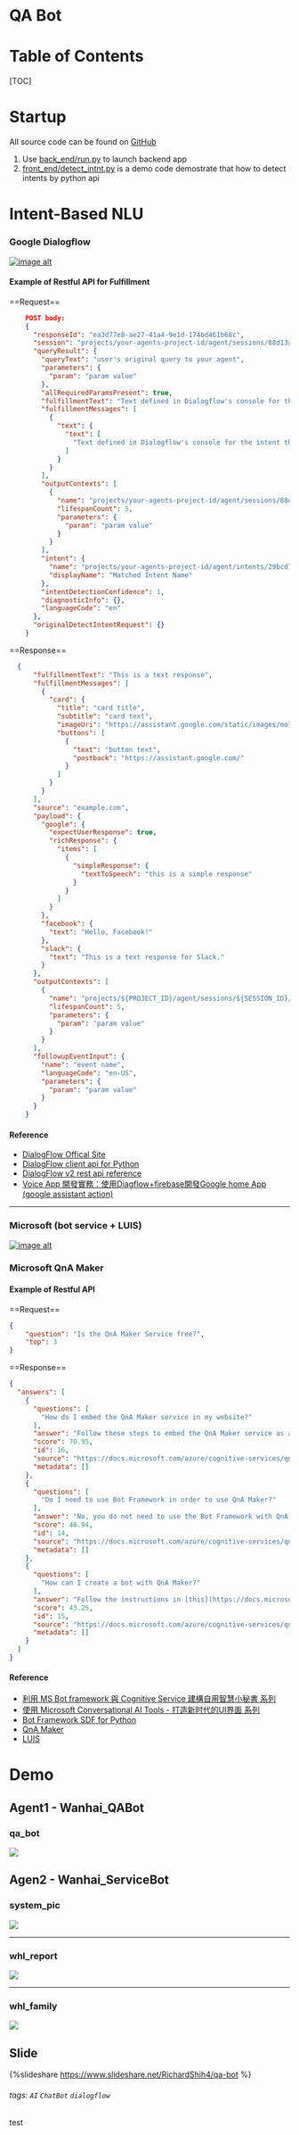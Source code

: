# QA Bot

Table of Contents
===

[TOC]

Startup
===

All source code can be found on [GitHub](https://github.com/shihxuancheng/qa_bot)

1. Use [back_end/run.py](https://github.com/shihxuancheng/qa_bot/blob/master/back_end/run.py) to launch backend app
2. [front_end/detect_intnt.py](https://github.com/shihxuancheng/qa_bot/blob/master/front_end/detect_intent_texts.py) is a demo code demostrate that how to detect intents by  python api 


Intent-Based NLU
===
### Google Dialogflow
[![image alt](https://miro.medium.com/max/1838/1*ZtwmXH1dvBKeYQj3M8kErw.png)](https://dialogflow.com/)

#### Example of Restful API for Fulfillment

==Request==
```json
    POST body:
    {
      "responseId": "ea3d77e8-ae27-41a4-9e1d-174bd461b68c",
      "session": "projects/your-agents-project-id/agent/sessions/88d13aa8-2999-4f71-b233-39cbf3a824a0",
      "queryResult": {
        "queryText": "user's original query to your agent",
        "parameters": {
          "param": "param value"
        },
        "allRequiredParamsPresent": true,
        "fulfillmentText": "Text defined in Dialogflow's console for the intent that was matched",
        "fulfillmentMessages": [
          {
            "text": {
              "text": [
                "Text defined in Dialogflow's console for the intent that was matched"
              ]
            }
          }
        ],
        "outputContexts": [
          {
            "name": "projects/your-agents-project-id/agent/sessions/88d13aa8-2999-4f71-b233-39cbf3a824a0/contexts/generic",
            "lifespanCount": 5,
            "parameters": {
              "param": "param value"
            }
          }
        ],
        "intent": {
          "name": "projects/your-agents-project-id/agent/intents/29bcd7f8-f717-4261-a8fd-2d3e451b8af8",
          "displayName": "Matched Intent Name"
        },
        "intentDetectionConfidence": 1,
        "diagnosticInfo": {},
        "languageCode": "en"
      },
      "originalDetectIntentRequest": {}
    }
```

==Response==
```json
  {
      "fulfillmentText": "This is a text response",
      "fulfillmentMessages": [
        {
          "card": {
            "title": "card title",
            "subtitle": "card text",
            "imageUri": "https://assistant.google.com/static/images/molecule/Molecule-Formation-stop.png",
            "buttons": [
              {
                "text": "button text",
                "postback": "https://assistant.google.com/"
              }
            ]
          }
        }
      ],
      "source": "example.com",
      "payload": {
        "google": {
          "expectUserResponse": true,
          "richResponse": {
            "items": [
              {
                "simpleResponse": {
                  "textToSpeech": "this is a simple response"
                }
              }
            ]
          }
        },
        "facebook": {
          "text": "Hello, Facebook!"
        },
        "slack": {
          "text": "This is a text response for Slack."
        }
      },
      "outputContexts": [
        {
          "name": "projects/${PROJECT_ID}/agent/sessions/${SESSION_ID}/contexts/context name",
          "lifespanCount": 5,
          "parameters": {
            "param": "param value"
          }
        }
      ],
      "followupEventInput": {
        "name": "event name",
        "languageCode": "en-US",
        "parameters": {
          "param": "param value"
        }
      }
    }
```

#### Reference

- [DialogFlow Offical Site](https://dialogflow.com/)
- [DialogFlow client api for Python](https://github.com/shihxuancheng/dialogflow-python-client-v2)
- [DialogFlow v2 rest api reference](https://cloud.google.com/dialogflow/docs/reference/rest/v2-overview)
- [Voice App 開發實務：使用Diagflow+firebase開發Google home App (google assistant action)](https://ithelp.ithome.com.tw/users/20046160/ironman/1808)
---
### Microsoft (bot service + LUIS)
[![image alt](https://2.bp.blogspot.com/-V3CtS3b1HAc/WWzaWvwJzVI/AAAAAAAABUc/0Od0YddweRUVbOt5OyRbd-6AhJJUwGQ1ACLcBGAs/s1600/Title.png)](https://www.luis.ai/home)

### Microsoft QnA Maker

#### Example of Restful API

==Request==
```json
{
    "question": "Is the QnA Maker Service free?",
    "top": 3
}
```

==Response==
```json
{
  "answers": [
    {
      "questions": [
        "How do I embed the QnA Maker service in my website?"
      ],
      "answer": "Follow these steps to embed the QnA Maker service as a web-chat control in your website:\n\n\n1.  Create your FAQ bot by following the instructions [here](https://docs.microsoft.com/azure/cognitive-services/qnamaker/tutorials/create-qna-bot).\n2.  Enable the web chat by following the steps [here](https://docs.microsoft.com/azure/bot-service/bot-service-channel-connect-webchat)",
      "score": 70.95,
      "id": 16,
      "source": "https://docs.microsoft.com/azure/cognitive-services/qnamaker/faqs",
      "metadata": []
    },
    {
      "questions": [
        "Do I need to use Bot Framework in order to use QnA Maker?"
      ],
      "answer": "No, you do not need to use the Bot Framework with QnA Maker. However, QnA Maker is offered as one of several templates in Azure Bot Service. Bot Service enables rapid intelligent bot development through Microsoft Bot Framework, and it runs in a server-less environment.",
      "score": 46.94,
      "id": 14,
      "source": "https://docs.microsoft.com/azure/cognitive-services/qnamaker/faqs",
      "metadata": []
    },
    {
      "questions": [
        "How can I create a bot with QnA Maker?"
      ],
      "answer": "Follow the instructions in [this](https://docs.microsoft.com/azure/cognitive-services/qnamaker/tutorials/create-qna-bot)documentation to create your Bot with Azure Bot Service.",
      "score": 43.25,
      "id": 15,
      "source": "https://docs.microsoft.com/azure/cognitive-services/qnamaker/faqs",
      "metadata": []
    }
  ]
}
```
#### Reference
- [利用 MS Bot framework 與 Cognitive Service 建構自用智慧小秘書 系列](https://ithelp.ithome.com.tw/users/20091494/ironman/1411?page=1)
- [使用 Microsoft Conversational AI Tools - 打造新时代的UI界面 系列](https://ithelp.ithome.com.tw/users/20083151/ironman/2101)
- [Bot Framework SDF for Python](https://github.com/microsoft/botbuilder-python)
- [QnA Maker](https://www.qnamaker.ai/)
- [LUIS](https://www.luis.ai)

Demo
===

## Agent1 - Wanhai_QABot

### qa_bot

[![](https://github.com/shihxuancheng/qa_bot/blob/master/resources/assets/qa_bot_dialogflow.png?raw=true)](https://www.draw.io/?lightbox=1&highlight=0000ff&nav=1&page-id=c7558073-3199-34d8-9f00-42111426c3f3&title=qa_bot%20dialog%20flow.drawio#Uhttps%3A%2F%2Fraw.githubusercontent.com%2Fshihxuancheng%2Fqa_bot%2Fmaster%2Fresources%2Fassets%2Fqa_bot%2520dialog%2520flow.drawio)

## Agen2 - Wanhai_ServiceBot

### system_pic

[![](https://github.com/shihxuancheng/qa_bot/blob/master/resources/assets/system_pic_dialogflow.png?raw=true)](https://www.draw.io/?lightbox=1&target=blank&highlight=0000ff&nav=1&page-id=s6GVqAID3o5IfIvOThLx&title=qa_bot%20dialog%20flow.drawio#Uhttps%3A%2F%2Fraw.githubusercontent.com%2Fshihxuancheng%2Fqa_bot%2Fmaster%2Fresources%2Fassets%2Fqa_bot%2520dialog%2520flow.drawio)

---

### whl_report

[![](https://github.com/shihxuancheng/qa_bot/blob/master/resources/assets/whl_report_dialogflow.png?raw=true)](https://www.draw.io/?lightbox=1&target=blank&highlight=0000ff&nav=1&page-id=ZBpW3UwpYAJFGxqoSjzb&title=qa_bot%20dialog%20flow.drawio#Uhttps%3A%2F%2Fraw.githubusercontent.com%2Fshihxuancheng%2Fqa_bot%2Fmaster%2Fresources%2Fassets%2Fqa_bot%2520dialog%2520flow.drawio)

---

### whl_family

[![](https://github.com/shihxuancheng/qa_bot/blob/master/resources/assets/whl_family_dialogflow.png?raw=true)](https://www.draw.io/?lightbox=1&target=blank&highlight=0000ff&nav=1&page-id=bM1LIQPi1tVLYMAEycQf&title=qa_bot%20dialog%20flow.drawio#Uhttps%3A%2F%2Fraw.githubusercontent.com%2Fshihxuancheng%2Fqa_bot%2Fmaster%2Fresources%2Fassets%2Fqa_bot%2520dialog%2520flow.drawio)

Slide
---
{%slideshare https://www.slideshare.net/RichardShih4/qa-bot %}

###### tags: `AI` `ChatBot` `dialogflow`
test
